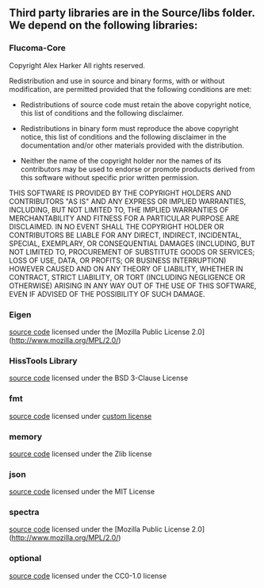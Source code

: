 ## Third party libraries are in the Source/libs folder. We depend on the following libraries:

### Flucoma-Core
Copyright Alex Harker
All rights reserved.

Redistribution and use in source and binary forms, with or without
modification, are permitted provided that the following conditions are met:

* Redistributions of source code must retain the above copyright notice, this
  list of conditions and the following disclaimer.

* Redistributions in binary form must reproduce the above copyright notice,
  this list of conditions and the following disclaimer in the documentation
  and/or other materials provided with the distribution.

* Neither the name of the copyright holder nor the names of its
  contributors may be used to endorse or promote products derived from
  this software without specific prior written permission.

THIS SOFTWARE IS PROVIDED BY THE COPYRIGHT HOLDERS AND CONTRIBUTORS "AS IS"
AND ANY EXPRESS OR IMPLIED WARRANTIES, INCLUDING, BUT NOT LIMITED TO, THE
IMPLIED WARRANTIES OF MERCHANTABILITY AND FITNESS FOR A PARTICULAR PURPOSE ARE
DISCLAIMED. IN NO EVENT SHALL THE COPYRIGHT HOLDER OR CONTRIBUTORS BE LIABLE
FOR ANY DIRECT, INDIRECT, INCIDENTAL, SPECIAL, EXEMPLARY, OR CONSEQUENTIAL
DAMAGES (INCLUDING, BUT NOT LIMITED TO, PROCUREMENT OF SUBSTITUTE GOODS OR
SERVICES; LOSS OF USE, DATA, OR PROFITS; OR BUSINESS INTERRUPTION) HOWEVER
CAUSED AND ON ANY THEORY OF LIABILITY, WHETHER IN CONTRACT, STRICT LIABILITY,
OR TORT (INCLUDING NEGLIGENCE OR OTHERWISE) ARISING IN ANY WAY OUT OF THE USE
OF THIS SOFTWARE, EVEN IF ADVISED OF THE POSSIBILITY OF SUCH DAMAGE.

### Eigen 
[source code](https://gitlab.com/libeigen/eigen) licensed under the [Mozilla Public License 2.0] (http://www.mozilla.org/MPL/2.0/)

### HissTools Library
[source code](https://github.com/AlexHarker/HISSTools_Library) licensed under the BSD 3-Clause License

### fmt
[source code](https://github.com/fmtlib/fmt) licensed under [custom license](https://github.com/fmtlib/fmt/blob/master/LICENSE)

### memory
[source code](https://github.com/foonathan/memory) licensed under the Zlib license

### json
[source code](https://github.com/nlohmann/json) licensed under the MIT License

### spectra
[source code](https://github.com/yixuan/spectra) licensed under the [Mozilla Public License 2.0] (http://www.mozilla.org/MPL/2.0/)

### optional
[source code](https://github.com/TartanLlama/optional) licensed under the CC0-1.0 license 